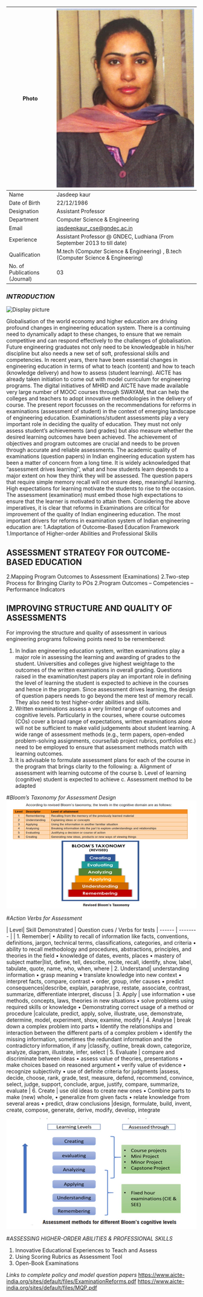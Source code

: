 | Photo | ![Display picture](Photos/pic3.jpg) 
| ------ | -------- |
| Name | Jasdeep kaur |
| Date of Birth | 22/12/1986 |
| Designation | Assistant Professor |
| Department | Computer Science & Engineering |
| Email | jasdeepkaur_cse@gndec.ac.in |
| Experience | Assistant Professor @ GNDEC, Ludhiana (From September 2013 to till date) |
| Qualification | M.tech (Computer Science & Engineering) , B.tech (Computer Science & Engineering)  |
| No. of Publications (Journal) | 03 |

### *INTRODUCTION* 

![Display picture](figures/logo.jpg) 

 Globalisation of the world economy and higher education are driving profound changes in engineering education system. There is a continuing need to dynamically adapt to these changes, to ensure that we remain competitive and can respond effectively to the challenges of globalisation. Future engineering graduates not only need to be knowledgeable in his/her discipline but also needs a new set of soft, professional skills and competencies. In recent years, there have been essential changes in engineering education in terms of what to teach (content) and how to teach (knowledge delivery) and how to assess (student learning). AICTE has already taken initiation to come out with model curriculum for engineering programs. The digital initiatives of MHRD and AICTE have made available very large number of MOOC courses through SWAYAM, that can help the colleges and teachers to adopt innovative methodologies in the delivery of course. The present report focusses on the recommendations for reforms in examinations (assessment of student) in the context of emerging landscape of engineering education. Examinations/student assessments play a very important role in deciding the quality of education. They must not only assess student’s achievements (and grades) but also measure whether the desired learning outcomes have been achieved. The achievement of objectives and program outcomes are crucial and needs to be proven through accurate and reliable assessments. The academic quality of examinations (question papers) in Indian engineering education system has been a matter of concern from a long time. It is widely acknowledged that “assessment drives learning’’, what and how students learn depends to a major extent on how they think they will be assessed. The question papers that require simple memory recall will not ensure deep, meaningful learning. High expectations for learning motivate the students to rise to the occasion. The assessment (examination) must embed those high expectations to ensure that the learner is motivated to attain them. Considering the above imperatives, it is clear that reforms in Examinations are critical for improvement of the quality of Indian engineering education.
The most important drivers for reforms in examination system of Indian engineering education are:
1.Adaptation of Outcome-Based Education Framework 
1.Importance of Higher-order Abilities and Professional Skills 

## ASSESSMENT STRATEGY FOR OUTCOME-BASED EDUCATION
2.Mapping Program Outcomes to Assessment (Examinations)
2.Two-step Process for Bringing Clarity to POs
2.Program Outcomes – Competencies – Performance Indicators

## IMPROVING STRUCTURE AND QUALITY OF ASSESSMENTS
For improving the structure and quality of assessment in various engineering programs following points need to be remembered: 
1. In Indian engineering education system, written examinations play a major role in assessing the learning and awarding of grades to the student. Universities and colleges give highest weightage to the outcomes of the written examinations in overall grading. Questions raised in the examination/test papers play an important role in defining the level of learning the student is expected to achieve in the courses and hence in the program. Since assessment drives learning, the design of question papers needs to go beyond the mere test of memory recall. They also need to test higher-order abilities and skills. 
2. Written examinations assess a very limited range of outcomes and cognitive levels. Particularly in the courses, where course outcomes (COs) cover a broad range of expectations, written examinations alone will not be sufficient to make valid judgements about student learning. A wide range of assessment methods (e.g., term papers, open-ended problem-solving assignments, course/lab project rubrics, portfolios etc.) need to be employed to ensure that assessment methods match with learning outcomes.
3. It is advisable to formulate assessment plans for each of the course in the program that brings clarity to the following: 
	a. Alignment of assessment with learning outcome of the course 
	b. Level of learning (cognitive) student is expected to achieve 
	c. Assessment method to be adapted 

#*Bloom’s Taxonomy for Assessment Design*
![Display picture](figures/bl.jpg) 

#*Action Verbs for Assessment*

| Level| Skill Demonstrated | Question cues / Verbs for tests
| ------ | -------- |
| 1. Remember| • Ability to recall of information like facts, conventions, definitions, jargon, technical terms, classifications, categories, and criteria • ability to recall methodology and procedures, abstractions, principles, and theories in the field • knowledge of dates, events, places • mastery of subject matter|list, define, tell, describe, recite, recall, identify, show, label, tabulate, quote, name, who, when, where
| 2. Understand| understanding information • grasp meaning • translate knowledge into new context • interpret facts, compare, contrast • order, group, infer causes • predict consequences|describe, explain, paraphrase, restate, associate, contrast, summarize, differentiate interpret, discuss
| 3. Apply | use information • use methods, concepts, laws, theories in new situations • solve problems using required skills or knowledge • Demonstrating correct usage of a method or procedure |calculate, predict, apply, solve, illustrate, use, demonstrate, determine, model, experiment, show, examine, modify
| 4. Analyse | break down a complex problem into parts • Identify the relationships and interaction between the different parts of a complex problem • identify the missing information, sometimes the redundant information and the contradictory information, if any |classify, outline, break down, categorize, analyze, diagram, illustrate, infer, select
| 5. Evaluate | compare and discriminate between ideas • assess value of theories, presentations • make choices based on reasoned argument • verify value of evidence • recognize subjectivity • use of definite criteria for judgments |assess, decide, choose, rank, grade, test, measure, defend, recommend, convince, select, judge, support, conclude, argue, justify, compare, summarize, evaluate
| 6. Create | use old ideas to create new ones • Combine parts to make (new) whole, • generalize from given facts • relate knowledge from several areas • predict, draw conclusions |design, formulate, build, invent, create, compose, generate, derive, modify, develop, integrate

![Display picture](figures/BL_ass.jpg) 

#*ASSESSING HIGHER-ORDER ABILITIES & PROFESSIONAL SKILLS*
1.	Innovative Educational Experiences to Teach and Assess
2.	Using Scoring Rubrics as Assessment Tool
3.	Open-Book Examinations

*Links to complete policy and model question papers*
https://www.aicte-india.org/sites/default/files/ExaminationReforms.pdf
https://www.aicte-india.org/sites/default/files/MQP.pdf